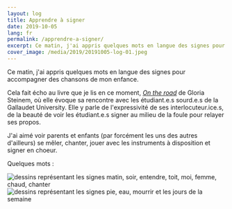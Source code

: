 ```yaml
---
layout: log
title: Apprendre à signer
date: 2019-10-05
lang: fr
permalink: /apprendre-a-signer/
excerpt: Ce matin, j'ai appris quelques mots en langue des signes pour accompagner des chansons.
cover_image: /media/2019/20191005-log-01.jpeg
---
```


Ce matin, j'ai appris quelques mots en langue des signes pour accompagner des chansons de mon enfance.

Cela fait écho au livre que je lis en ce moment, [*On the road*](https://www.lalibrairie.com/livres/ma-vie-sur-la-route--memoires-d-une-icone-feministe_0-5478155_9791033902874.html) de Gloria Steinem, où elle évoque sa rencontre avec les étudiant.e.s sourd.e.s de la Gallaudet University. Elle y parle de l'expressivité de ses interlocuteur.ice.s, de la beauté de voir les étudiant.e.s signer au milieu de la foule pour relayer ses propos.

J'ai aimé voir parents et enfants (par forcément les uns des autres d'ailleurs) se mêler, chanter, jouer avec les instruments à disposition et signer en choeur.

Quelques mots :

<img src="{{ site.baseurl }}/media/2019/20191005-log-01.jpeg" alt="dessins représentant les signes matin, soir, entendre, toit, moi, femme, chaud, chanter">
<img src="{{ site.baseurl }}/media/2019/20191005-log-02.jpeg" alt="dessins représentant les signes pie, eau, mourrir et les jours de la semaine">
